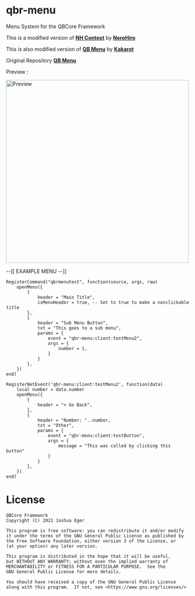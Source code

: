 # qbr-menu
Menu System for the QBCore Framework

This is a modified version of **[NH Context](https://forum.cfx.re/t/no-longer-supported-standalone-nerohiro-s-context-menu-dynamic-event-firing-menu/2564083)** by **[NeroHiro](https://github.com/nerohiro)**

This is also modified version of **[QB Menu](https://github.com/qbcore-framework/qb-menu)** by **[Kakarot](https://github.com/GhzGarage)**

Original Repository **[QB Menu](https://github.com/qbcore-framework/qb-menu)**

Preview :

<img alt="Preview" height = "500" src="https://cdn.discordapp.com/attachments/898298633101918278/941789278260834374/unknown.png">


--[[
EXAMPLE MENU
--]]

```
RegisterCommand("qbrmenutest", function(source, args, raw)
    openMenu({
        {
            header = "Main Title",
            isMenuHeader = true, -- Set to true to make a nonclickable title
        },
        {
            header = "Sub Menu Button",
            txt = "This goes to a sub menu",
            params = {
                event = "qbr-menu:client:testMenu2",
                args = {
                    number = 1,
                }
            }
        },
    })
end)
```
```
RegisterNetEvent('qbr-menu:client:testMenu2', function(data)
    local number = data.number
    openMenu({
        {
            header = "< Go Back",
        },
        {
            header = "Number: "..number,
            txt = "Other",
            params = {
                event = "qbr-menu:client:testButton",
                args = {
                    message = "This was called by clicking this button"
                }
            }
        },
    })
end)
```

# License

    QBCore Framework
    Copyright (C) 2021 Joshua Eger

    This program is free software: you can redistribute it and/or modify
    it under the terms of the GNU General Public License as published by
    the Free Software Foundation, either version 3 of the License, or
    (at your option) any later version.

    This program is distributed in the hope that it will be useful,
    but WITHOUT ANY WARRANTY; without even the implied warranty of
    MERCHANTABILITY or FITNESS FOR A PARTICULAR PURPOSE.  See the
    GNU General Public License for more details.

    You should have received a copy of the GNU General Public License
    along with this program.  If not, see <https://www.gnu.org/licenses/>
